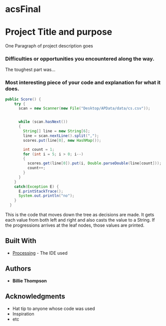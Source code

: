 # acsFinal

# Project Title and purpose

One Paragraph of project description goes 

### Difficulties or opportunities you encountered along the way.

The toughest part was...

### Most interesting piece of your code and explanation for what it does.

```Java
public Score() {
    try {
      scan = new Scanner(new File("Desktop/APData/data/cs.csv"));


      while (scan.hasNext())
      {
        String[] line = new String[6];
        line = scan.nextLine().split(",");
        scores.put(line[0], new HashMap());

        int count = 1;
        for (int i = 5; i > 0; i--)
        {
          scores.get(line[0]).put(i, Double.parseDouble(line[count]));
          count++;
        }
      }
    }
    catch(Exception E) {
      E.printStackTrace();
      System.out.println("no");
    }
  }
```
This is the code that moves down the tree as decisions are made.  It gets each value from both left and right and also casts the value to a String.  If the progressions arrives at the leaf nodes, those values are printed.
## Built With

* [Processing](https://processing.org/) - The IDE used

## Authors

* **Billie Thompson** 


## Acknowledgments

* Hat tip to anyone whose code was used
* Inspiration
* etc
